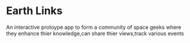 # Earth Links

An interactive protoype app to form a community of space geeks where they enhance thier knowledge,can share thier views,track various events


